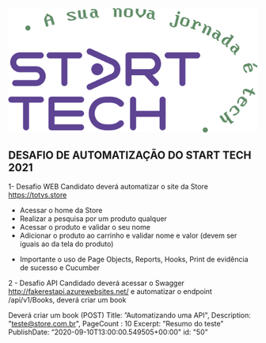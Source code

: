 
![Logo](https://github.com/Ingrid2110rj/DesafioTotvs/blob/main/logo-start-tech.jpeg)

## DESAFIO DE AUTOMATIZAÇÃO DO START TECH 2021

1- Desafio WEB 
Candidato deverá automatizar o site da Store https://totvs.store

- Acessar o home da Store 
- Realizar a pesquisa por um produto qualquer 
- Acessar o produto e validar o seu nome 
- Adicionar o produto ao carrinho e validar nome e valor (devem ser iguais ao da tela do produto)
* Importante o uso de Page Objects, Reports, Hooks, Print de evidência de sucesso e Cucumber 

2 - Desafio API Candidado deverá acessar o Swagger http://fakerestapi.azurewebsites.net/ e automatizar o endpoint /api/v1/Books, deverá criar um book

Deverá criar um book (POST) Title: ”Automatizando uma API", Description: ”teste@store.com.br", PageCount : 10 Excerpt: ”Resumo do teste” PublishDate: “2020-09-10T13:00:00.549505+00:00" id: "50"


